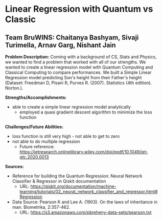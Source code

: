 # Linear Regression with Quantum vs Classic
## Team BruWINS: Chaitanya Bashyam, Sivaji Turimella, Arnav Garg, Nishant Jain

**Problem Description:** Coming with a background of CS, Stats and Physics, we wanted to find a problem that worked with all of our strengths. We wanted to create a linear regression model with Quantum Computing and Classical Computing to compare performances. We built a Simple Linear Regression model predicting Son's height from their Father's height (Dataset: Freedman D, Pisani R, Purves R. (2007). Statistics (4th edition). Norton.).

**Strengths/Accomplishments:**

 - able to create a simple linear regression model analytically 
   + employed a quasi gradient descent algorithm to minimize the loss function

**Challenges/Future Abilities:**

 - loss function is still very high - not able to get to zero
 - not able to do multiple regression
      + Future reference: https://ietresearch.onlinelibrary.wiley.com/doi/epdf/10.1049/iet-qtc.2020.0013

**Sources:**

 - Reference for building the Quantum Regression: Neural Network Classifier & Regressor in Qiskit documentation
    + URL: https://qiskit.org/documentation/machine-learning/tutorials/02_neural_network_classifier_and_regressor.html#Regression
 - Data Source: Pearson K and Lee A. (1903). On the laws of inheritance in man. Biometrika, 2:357-462.
    + URL: https://s3.amazonaws.com/pbreheny-data-sets/pearson.txt